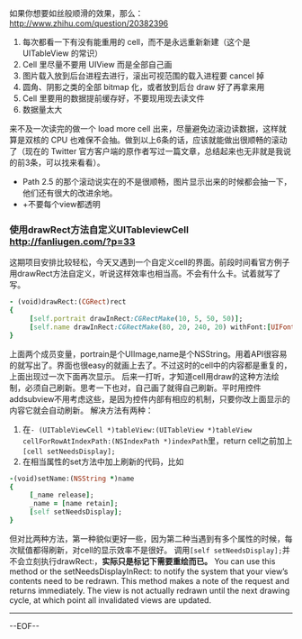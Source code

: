 如果你想要如丝般顺滑的效果，那么：http://www.zhihu.com/question/20382396

1. 每次都看一下有没有能重用的 cell，而不是永远重新新建（这个是 UITableView 的常识）
2. Cell 里尽量不要用 UIView 而是全部自己画
3. 图片载入放到后台进程去进行，滚出可视范围的载入进程要 cancel 掉
4. 圆角、阴影之类的全部 bitmap 化，或者放到后台 draw 好了再拿来用
5. Cell 里要用的数据提前缓存好，不要现用现去读文件
6. 数据量太大

来不及一次读完的做一个 load more cell 出来，尽量避免边滚边读数据，这样就算是双核的 CPU 也难保不会抽。做到以上6条的话，应该就能做出很顺畅的滚动了（现在的 Twitter 官方客户端的原作者写过一篇文章，总结起来也无非就是我说的前3条，可以找来看看）。
- Path 2.5 的那个滚动说实在的不是很顺畅，图片显示出来的时候都会抽一下，他们还有很大的改进余地。
- +不要每个view都透明

### 使用drawRect方法自定义UITableviewCell http://fanliugen.com/?p=33
这期项目安排比较轻松，今天又遇到一个自定义cell的界面。前段时间看官方例子用drawRect方法自定义，听说这样效率也相当高。不会有什么卡。试着就写了写。

```Ruby
- (void)drawRect:(CGRect)rect
{
     [self.portrait drawInRect:CGRectMake(10, 5, 50, 50)];
     [self.name drawInRect:CGRectMake(80, 20, 240, 20) withFont:[UIFont systemFontOfSize:15]];
}
```
上面两个成员变量，portrain是个UIImage,name是个NSString。用着API很容易的就写出了。界面也很easy的就画上去了。不过这时的cell中的内容都是重复的，上面出现过一次下面再次显示。
后来一打听，才知道cell用draw的这种方法绘制，必须自己刷新。思考一下也对，自己画了就得自己刷新。平时用控件addsubview不用考虑这些，是因为控件内部有相应的机制，只要你改上面显示的内容它就会自动刷新。
解决方法有两种：

1. 在`- (UITableViewCell *)tableView:(UITableView *)tableView cellForRowAtIndexPath:(NSIndexPath *)indexPath`里，return cell之前加上`[cell setNeedsDisplay];`
2. 在相当属性的set方法中加上刷新的代码，比如

```Ruby
-(void)setName:(NSString *)name
{
     [_name release];
     _name = [name retain];
     [self setNeedsDisplay];
}
```

但对比两种方法，第一种貌似更好一些，因为第二种当遇到有多个属性的时候，每次赋值都得刷新，对cell的显示效率不是很好。
调用`[self setNeedsDisplay];`并不会立刻执行drawRect:，**实际只是标记下需要重绘而已。**
You can use this method or the setNeedsDisplayInRect: to notify the system that your view’s contents need to be redrawn. This method makes a note of the request and returns immediately. The view is not actually redrawn until the next drawing cycle, at which point all invalidated views are updated.

------

--EOF--